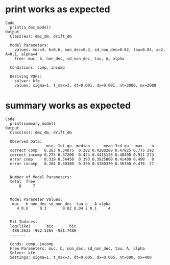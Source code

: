 # print works as expected

    Code
      print(a_dmc_model)
    Output
      Class(es): dmc_dm, drift_dm
      
      Model Parameters:
        values: muc=4, b=0.6, non_dec=0.3, sd_non_dec=0.02, tau=0.04, a=2, A=0.1, alpha=4
        free: muc, b, non_dec, sd_non_dec, tau, A, alpha
      
      Conditions: comp, incomp
      
      Deriving PDFs:
        solver: kfe
        values: sigma=1, t_max=3, dt=0.001, dx=0.001, nt=3000, nx=2000

# summary works as expected

    Code
      print(summary_model)
    Output
      Class(es): dmc_dm, drift_dm
      
      Observed Data:
                      min. 1st qu. median      mean 3rd qu.  max.   n
      correct comp   0.283 0.34075  0.382 0.4208288 0.47825 0.775 292
      correct incomp 0.275 0.37200  0.424 0.4415128 0.48400 0.911 273
      error comp     0.319 0.34450  0.393 0.3925000 0.41400 0.499   8
      error incomp   0.264 0.30300  0.330 0.3380370 0.36700 0.476  27
      
      
      Number of Model Parameters:
      total  free 
          8     7 
      
      
      Model Parameter Values:
       muc   b non_dec sd_non_dec  tau a   A alpha
         4 0.6     0.3       0.02 0.04 2 0.1     4
      
      
      Fit Indices:
      log(like)       aic       bic 
       488.2633 -962.5265 -931.7480 
      -------
      
      Conds: comp, incomp
      Free Parameters: muc, b, non_dec, sd_non_dec, tau, A, alpha
      Solver: kfe
      Settings: sigma=1, t_max=3, dt=0.005, dx=0.005, nt=600, nx=400

